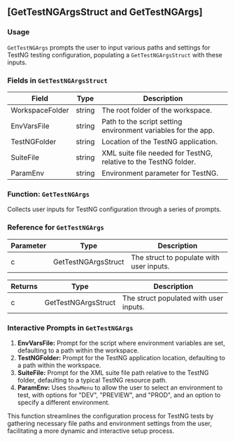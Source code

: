 ## [GetTestNGArgsStruct and GetTestNGArgs]
### Usage
`GetTestNGArgs` prompts the user to input various paths and settings for TestNG testing configuration, populating a `GetTestNGArgsStruct` with these inputs.

### Fields in `GetTestNGArgsStruct`

| Field           | Type   | Description                                                       |
|-----------------|--------|-------------------------------------------------------------------|
| WorkspaceFolder | string | The root folder of the workspace.                                 |
| EnvVarsFile     | string | Path to the script setting environment variables for the app.     |
| TestNGFolder    | string | Location of the TestNG application.                               |
| SuiteFile       | string | XML suite file needed for TestNG, relative to the TestNG folder.  |
| ParamEnv        | string | Environment parameter for TestNG.                                 |

### Function: `GetTestNGArgs`
Collects user inputs for TestNG configuration through a series of prompts.

### Reference for `GetTestNGArgs`
| Parameter | Type                | Description                          |
|-----------|---------------------|--------------------------------------|
| c         | GetTestNGArgsStruct | The struct to populate with user inputs. |

| Returns   | Type                | Description                              |
|-----------|---------------------|------------------------------------------|
| c         | GetTestNGArgsStruct | The struct populated with user inputs.   |

### Interactive Prompts in `GetTestNGArgs`
1. **EnvVarsFile:** Prompt for the script where environment variables are set, defaulting to a path within the workspace.
2. **TestNGFolder:** Prompt for the TestNG application location, defaulting to a path within the workspace.
3. **SuiteFile:** Prompt for the XML suite file path relative to the TestNG folder, defaulting to a typical TestNG resource path.
4. **ParamEnv:** Uses `ShowMenu` to allow the user to select an environment to test, with options for "DEV", "PREVIEW", and "PROD", and an option to specify a different environment.

This function streamlines the configuration process for TestNG tests by gathering necessary file paths and environment settings from the user, facilitating a more dynamic and interactive setup process.
